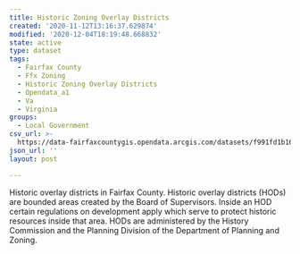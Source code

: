 ```yaml
---
title: Historic Zoning Overlay Districts
created: '2020-11-12T13:16:37.629874'
modified: '2020-12-04T18:19:48.668832'
state: active
type: dataset
tags:
  - Fairfax County
  - Ffx Zoning
  - Historic Zoning Overlay Districts
  - Opendata_a1
  - Va
  - Virginia
groups:
  - Local Government
csv_url: >-
  https://data-fairfaxcountygis.opendata.arcgis.com/datasets/f991fd1b163b48a98b455325c4784906_7.csv?outSR=%7B%22latestWkid%22%3A2283%2C%22wkid%22%3A102746%7D
json_url: ''
layout: post

---
```

Historic overlay districts in Fairfax County. Historic overlay districts (HODs) are bounded areas created by the Board of Supervisors. Inside an HOD certain regulations on development apply which serve to protect historic resources inside that area. HODs are administered by the History Commission and the Planning Division of the Department of Planning and Zoning.

